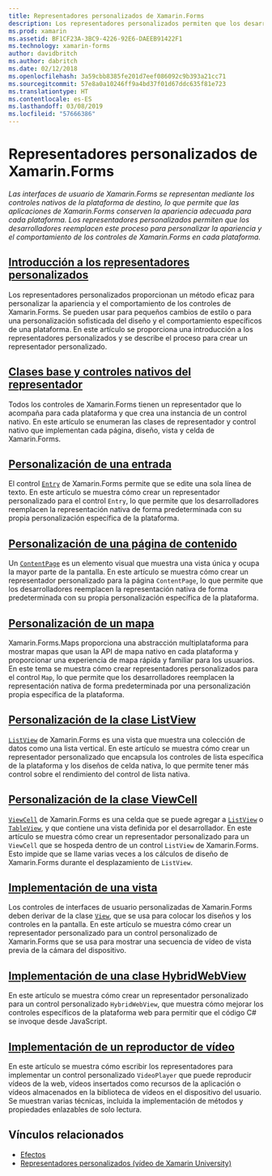 ```yaml
---
title: Representadores personalizados de Xamarin.Forms
description: Los representadores personalizados permiten que los desarrolladores reemplacen la representación de los controles nativos en cada plataforma, para personalizar la apariencia y el comportamiento de los controles de Xamarin.Forms.
ms.prod: xamarin
ms.assetid: BF1CF23A-3BC9-4226-92E6-DAEEB91422F1
ms.technology: xamarin-forms
author: davidbritch
ms.author: dabritch
ms.date: 02/12/2018
ms.openlocfilehash: 3a59cbb8385fe201d7eef086092c9b393a21cc71
ms.sourcegitcommit: 57e8a0a10246ff9a4bd37f01d67ddc635f81e723
ms.translationtype: HT
ms.contentlocale: es-ES
ms.lasthandoff: 03/08/2019
ms.locfileid: "57666386"
---
```

# <a name="xamarinforms-custom-renderers"></a>Representadores personalizados de Xamarin.Forms

_Las interfaces de usuario de Xamarin.Forms se representan mediante los controles nativos de la plataforma de destino, lo que permite que las aplicaciones de Xamarin.Forms conserven la apariencia adecuada para cada plataforma. Los representadores personalizados permiten que los desarrolladores reemplacen este proceso para personalizar la apariencia y el comportamiento de los controles de Xamarin.Forms en cada plataforma._

## <a name="introduction-to-custom-renderersintroductionmd"></a>[Introducción a los representadores personalizados](introduction.md)

Los representadores personalizados proporcionan un método eficaz para personalizar la apariencia y el comportamiento de los controles de Xamarin.Forms. Se pueden usar para pequeños cambios de estilo o para una personalización sofisticada del diseño y el comportamiento específicos de una plataforma. En este artículo se proporciona una introducción a los representadores personalizados y se describe el proceso para crear un representador personalizado.

## <a name="renderer-base-classes-and-native-controlsrenderersmd"></a>[Clases base y controles nativos del representador](renderers.md)

Todos los controles de Xamarin.Forms tienen un representador que lo acompaña para cada plataforma y que crea una instancia de un control nativo. En este artículo se enumeran las clases de representador y control nativo que implementan cada página, diseño, vista y celda de Xamarin.Forms.

## <a name="customizing-an-entryentrymd"></a>[Personalización de una entrada](entry.md)

El control [`Entry`](xref:Xamarin.Forms.Entry) de Xamarin.Forms permite que se edite una sola línea de texto. En este artículo se muestra cómo crear un representador personalizado para el control `Entry`, lo que permite que los desarrolladores reemplacen la representación nativa de forma predeterminada con su propia personalización específica de la plataforma.

## <a name="customizing-a-contentpagecontentpagemd"></a>[Personalización de una página de contenido](contentpage.md)

Un [`ContentPage`](xref:Xamarin.Forms.ContentPage) es un elemento visual que muestra una vista única y ocupa la mayor parte de la pantalla. En este artículo se muestra cómo crear un representador personalizado para la página `ContentPage`, lo que permite que los desarrolladores reemplacen la representación nativa de forma predeterminada con su propia personalización específica de la plataforma.

## <a name="customizing-a-mapmapindexmd"></a>[Personalización de un mapa](map/index.md)

Xamarin.Forms.Maps proporciona una abstracción multiplataforma para mostrar mapas que usan la API de mapa nativo en cada plataforma y proporcionar una experiencia de mapa rápida y familiar para los usuarios. En este tema se muestra cómo crear representadores personalizados para el control `Map`, lo que permite que los desarrolladores reemplacen la representación nativa de forma predeterminada por una personalización propia específica de la plataforma.

## <a name="customizing-a-listviewlistviewmd"></a>[Personalización de la clase ListView](listview.md)

[`ListView`](xref:Xamarin.Forms.ListView) de Xamarin.Forms es una vista que muestra una colección de datos como una lista vertical. En este artículo se muestra cómo crear un representador personalizado que encapsula los controles de lista específica de la plataforma y los diseños de celda nativa, lo que permite tener más control sobre el rendimiento del control de lista nativa.

## <a name="customizing-a-viewcellviewcellmd"></a>[Personalización de la clase ViewCell](viewcell.md)

[`ViewCell`](xref:Xamarin.Forms.ViewCell) de Xamarin.Forms es una celda que se puede agregar a [`ListView`](xref:Xamarin.Forms.ListView) o [`TableView`](xref:Xamarin.Forms.TableView), y que contiene una vista definida por el desarrollador. En este artículo se muestra cómo crear un representador personalizado para un `ViewCell` que se hospeda dentro de un control `ListView` de Xamarin.Forms. Esto impide que se llame varias veces a los cálculos de diseño de Xamarin.Forms durante el desplazamiento de `ListView`.

## <a name="implementing-a-viewviewmd"></a>[Implementación de una vista](view.md)

Los controles de interfaces de usuario personalizadas de Xamarin.Forms deben derivar de la clase [`View`](xref:Xamarin.Forms.View), que se usa para colocar los diseños y los controles en la pantalla. En este artículo se muestra cómo crear un representador personalizado para un control personalizado de Xamarin.Forms que se usa para mostrar una secuencia de vídeo de vista previa de la cámara del dispositivo.

## <a name="implementing-a-hybridwebviewhybridwebviewmd"></a>[Implementación de una clase HybridWebView](hybridwebview.md)

En este artículo se muestra cómo crear un representador personalizado para un control personalizado `HybridWebView`, que muestra cómo mejorar los controles específicos de la plataforma web para permitir que el código C# se invoque desde JavaScript.

## <a name="implementing-a-video-playervideo-playerindexmd"></a>[Implementación de un reproductor de vídeo](video-player/index.md)

En este artículo se muestra cómo escribir los representadores para implementar un control personalizado `VideoPlayer` que puede reproducir vídeos de la web, vídeos insertados como recursos de la aplicación o vídeos almacenados en la biblioteca de vídeos en el dispositivo del usuario. Se muestran varias técnicas, incluida la implementación de métodos y propiedades enlazables de solo lectura.


## <a name="related-links"></a>Vínculos relacionados

- [Efectos](~/xamarin-forms/app-fundamentals/effects/index.md)
- [Representadores personalizados (vídeo de Xamarin University)](https://developer.xamarin.com/videos/cross-platform/xamarinforms-custom-renderers/)
